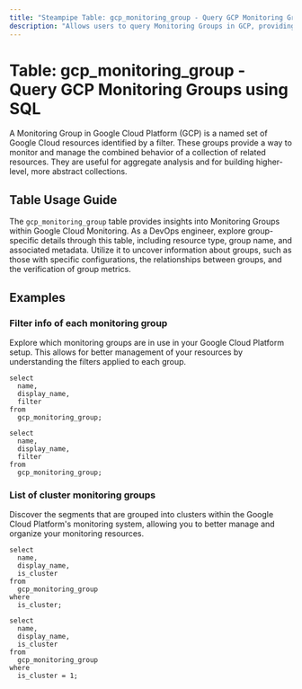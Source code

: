```yaml
---
title: "Steampipe Table: gcp_monitoring_group - Query GCP Monitoring Groups using SQL"
description: "Allows users to query Monitoring Groups in GCP, providing insights into various group configurations and their associated metrics."
---
```


# Table: gcp_monitoring_group - Query GCP Monitoring Groups using SQL

A Monitoring Group in Google Cloud Platform (GCP) is a named set of Google Cloud resources identified by a filter. These groups provide a way to monitor and manage the combined behavior of a collection of related resources. They are useful for aggregate analysis and for building higher-level, more abstract collections.

## Table Usage Guide

The `gcp_monitoring_group` table provides insights into Monitoring Groups within Google Cloud Monitoring. As a DevOps engineer, explore group-specific details through this table, including resource type, group name, and associated metadata. Utilize it to uncover information about groups, such as those with specific configurations, the relationships between groups, and the verification of group metrics.

## Examples

### Filter info of each monitoring group
Explore which monitoring groups are in use in your Google Cloud Platform setup. This allows for better management of your resources by understanding the filters applied to each group.

```sql+postgres
select
  name,
  display_name,
  filter
from
  gcp_monitoring_group;
```

```sql+sqlite
select
  name,
  display_name,
  filter
from
  gcp_monitoring_group;
```


### List of cluster monitoring groups
Discover the segments that are grouped into clusters within the Google Cloud Platform's monitoring system, allowing you to better manage and organize your monitoring resources.

```sql+postgres
select
  name,
  display_name,
  is_cluster
from
  gcp_monitoring_group
where
  is_cluster;
```

```sql+sqlite
select
  name,
  display_name,
  is_cluster
from
  gcp_monitoring_group
where
  is_cluster = 1;
```